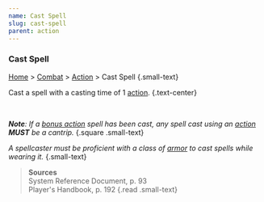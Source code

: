 ```yaml
---
name: Cast Spell
slug: cast-spell
parent: action
---
```

### Cast Spell
[Home](dm-operations-center) > [Combat](combat-menu) > [Action](action) > Cast Spell {.small-text}

Cast a spell with a casting time of 1 [action](action). {.text-center}

<br/>

***Note**: If a [bonus action](bonus-action) spell has been cast, any spell cast using an [action](action) **MUST** be a cantrip.*
{.square .small-text}

*A spellcaster must be proficient with a class of [armor](armor) to cast spells while wearing it.* {.small-text}

> **Sources** <br/>
> System Reference Document, p. 93<br/>
> Player's Handbook, p. 192
{.read .small-text}